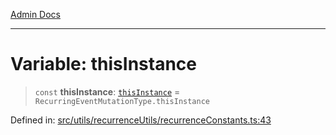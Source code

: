 [Admin Docs](/)

***

# Variable: thisInstance

> `const` **thisInstance**: [`thisInstance`](../../recurrenceTypes/enumerations/RecurringEventMutationType.md#thisinstance) = `RecurringEventMutationType.thisInstance`

Defined in: [src/utils/recurrenceUtils/recurrenceConstants.ts:43](https://github.com/PalisadoesFoundation/talawa-admin/blob/main/src/utils/recurrenceUtils/recurrenceConstants.ts#L43)
